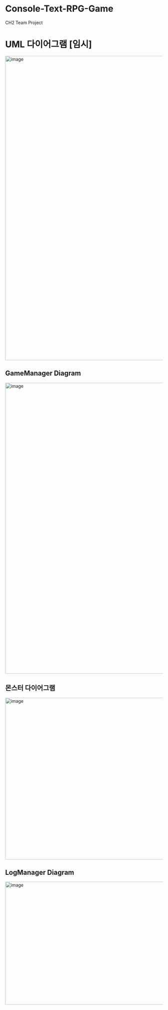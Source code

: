 # Console-Text-RPG-Game
CH2 Team Project

# UML 다이어그램 [임시]
<img width="1760" height="973" alt="image" src="https://github.com/user-attachments/assets/c8bb8473-ddb1-4887-a2f6-aa084d7f2200" />


## GameManager Diagram
<img width="710" height="930" alt="image" src="https://github.com/user-attachments/assets/6eb9b7e3-020d-4390-9dfc-e3e4fd2c42c1" />


## 몬스터 다이어그램
<img width="1231" height="517" alt="image" src="https://github.com/user-attachments/assets/f227acf2-e148-4c6d-8f0a-d933ef41b503" />


## LogManager Diagram
<img width="831" height="393" alt="image" src="https://github.com/user-attachments/assets/f1c955b1-7b89-4be7-878b-f71ba5c24ffa" />




